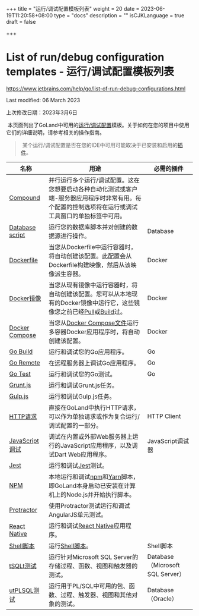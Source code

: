 +++
title = "运行/调试配置模板列表"
weight = 20
date = 2023-06-19T11:20:58+08:00
type = "docs"
description = ""
isCJKLanguage = true
draft = false

+++
# List of run/debug configuration templates﻿ - 运行/调试配置模板列表

https://www.jetbrains.com/help/go/list-of-run-debug-configurations.html

Last modified: 06 March 2023

上次修改日期：2023年3月6日

​	本页面列出了GoLand中可用的[运行/调试配置](https://www.jetbrains.com/help/go/run-debug-configuration.html)模板。关于如何在您的项目中使用它们的详细说明，请参考相关的操作指南。


> ​	某个运行/调试配置是否在您的IDE中可用可能取决于已安装和启用的[插件](https://www.jetbrains.com/help/go/managing-plugins.html)。

| 名称                                                         | 用途                                                         | 必需的插件                       |
| ------------------------------------------------------------ | ------------------------------------------------------------ | -------------------------------- |
| [Compound](https://www.jetbrains.com/help/go/run-debug-multiple.html#compound-configs) | 并行运行多个运行/调试配置。这在您想要启动各种自动化测试或客户端-服务器应用程序时非常有用。每个配置的控制选项将在运行或调试工具窗口的单独标签中可用。 |                                  |
| [Database script](https://www.jetbrains.com/help/go/run-debug-configuration-database-script.html) | 运行您的数据库脚本并对创建的数据源进行操作。                 | Database                         |
| [Dockerfile](https://www.jetbrains.com/help/go/dockerfile-run-configuration.html) | 当您从Dockerfile中运行容器时，将自动创建该配置。此配置会从Dockerfile构建映像，然后从该映像派生容器。 | Docker                           |
| [Docker镜像](https://www.jetbrains.com/help/go/docker-image-run-configuration.html) | 当您从现有镜像中运行容器时，将自动创建该配置。您可以从本地现有的Docker镜像中运行它，这些镜像您之前已经[Pull](https://www.jetbrains.com/help/go/docker-images.html#pull-image)或[Build](https://www.jetbrains.com/help/go/docker-images.html#build-image)过。 | Docker                           |
| [Docker Compose](https://www.jetbrains.com/help/go/docker-compose-run-configuration.html) | 当您从[Docker Compose文件](https://docs.docker.com/compose/overview/)运行多容器Docker应用程序时，将自动创建该配置。 | Docker                           |
| [Go Build](https://www.jetbrains.com/help/go/go-build.html)  | 运行和调试您的Go应用程序。                                   | Go                               |
| [Go Remote](https://www.jetbrains.com/help/go/go-remote.html) | 在远程服务器上调试Go应用程序。                               | Go                               |
| [Go Test](https://www.jetbrains.com/help/go/go-test.html)    | 运行和调试您的Go测试。                                       | Go                               |
| [Grunt.js](https://www.jetbrains.com/help/go/run-debug-configuration-grunt.html) | 运行和调试Grunt.js任务。                                     |                                  |
| [Gulp.js](https://www.jetbrains.com/help/go/run-debug-configuration-gulp-js.html) | 运行和调试Gulp.js任务。                                      |                                  |
| [HTTP请求](https://www.jetbrains.com/help/go/http-client-in-product-code-editor.html#http-request-run-debug-configurations) | 直接在GoLand中执行HTTP请求，可以作为单独请求或作为复合运行/调试配置的一部分。 | HTTP Client                      |
| [JavaScript调试](https://www.jetbrains.com/help/go/run-debug-configuration-javascript-debug.html) | 调试在内置或外部Web服务器上运行的JavaScript应用程序，以及调试Dart Web应用程序。 | JavaScript调试器                 |
| [Jest](https://www.jetbrains.com/help/go/run-debug-configuration-jest.html) | 运行和调试[Jest](https://facebook.github.io/jest/)测试。     |                                  |
| [NPM](https://www.jetbrains.com/help/go/run-debug-configuration-npm.html) | 本地运行和调试[npm](https://docs.npmjs.com/misc/scripts)和[Yarn](https://yarnpkg.com/en/)脚本，即GoLand本身启动已安装在计算机上的Node.js并开始执行脚本。 |                                  |
| [Protractor](https://www.jetbrains.com/help/go/run-debug-configuration-protractor.html) | 使用Protractor测试运行和调试AngularJS单元测试。              |                                  |
| [React Native](https://www.jetbrains.com/help/go/run-debug-configuration-react-native.html) | 运行和调试[React Native](http://www.reactnative.com/)应用程序。 |                                  |
| [Shell脚本](https://www.jetbrains.com/help/go/run-debug-configuration-shell-script.html) | 运行[Shell脚本](https://www.jetbrains.com/help/go/shell-scripts.html)。 | Shell脚本                        |
| [tSQLt测试](https://www.jetbrains.com/help/go/tsqlt-test.html) | 运行针对Microsoft SQL Server的存储过程、函数、视图和触发器的测试。 | Database（Microsoft SQL Server） |
| [utPLSQL测试](https://www.jetbrains.com/help/go/utplsql-test.html) | 运行用于PL/SQL中可用的包、函数、过程、触发器、视图和其他对象的测试。 | Database（Oracle）               |